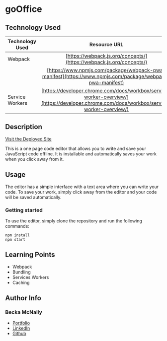 # goOffice

## Technology Used 

| Technology Used         | Resource URL           | 
| ------------- |:-------------:| 
| Webpack    | [https://webpack.js.org/concepts/](https://webpack.js.org/concepts/) | 
|    |[https://www.npmjs.com/package/webpack-pwa-manifest](https://www.npmjs.com/package/webpack-pwa-manifest) | 
| Service Workers | [https://developer.chrome.com/docs/workbox/service-worker-overview/](https://developer.chrome.com/docs/workbox/service-worker-overview/) | 

  
## Description 

[Visit the Deployed Site](https://youtu.be/BFyeuLhjcPY)

This is a one page code editor that allows you to write and save your JavaScript code offline. It is installable and automatically saves your work when you click away from it.


## Usage 

The editor has a simple interface with a text area where you can write your code. To save your work, simply click away from the editor and your code will be saved automatically.

### Getting started

To use the editor, simply clone the repository and run the following commands:

```
npm install
npm start
```

## Learning Points 

* Webpack
* Bundling
* Services Workers
* Caching 


## Author Info


### Becka McNally


* [Portfolio](https://beckamcnally.github.io/beckamcnally/)
* [LinkedIn](https://www.linkedin.com/in/becka-mcnally-21520670/)
* [Github](https://github.com/beckamcnally)

